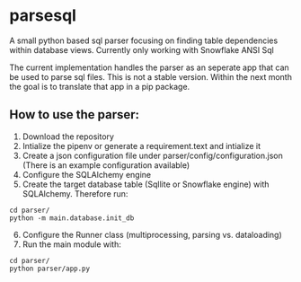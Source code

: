 # parsesql
A small python based sql parser focusing on finding table dependencies within database views. Currently only working with Snowflake ANSI Sql

The current implementation handles the parser as an seperate app that can be used to parse sql files. This is not a stable version. Within the 
next month the goal is to translate that app in a pip package. 

## How to use the parser:
1. Download the repository
2. Intialize the pipenv or generate a requirement.text and intialize it
3. Create a json configuration file under parser/config/configuration.json (There is an example configuration available)
4. Configure the SQLAlchemy engine
5. Create the target database table (Sqllite or Snowflake engine) with SQLAlchemy. Therefore run: 
```
cd parser/
python -m main.database.init_db
```
6. Configure the Runner class (multiprocessing, parsing vs. dataloading)
7. Run the main module with:
```
cd parser/
python parser/app.py
```
